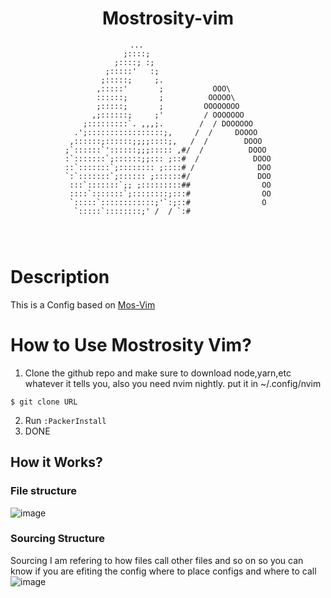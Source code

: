 <div align="center">
  
  
# Mostrosity-vim
  
  
```
              ...                            
             ;::::;                           
           ;::::; :;                          
         ;:::::'   :;                         
        ;:::::;     ;.                        
       ,:::::'       ;           OOO\         
       ::::::;       ;          OOOOO\        
       ;:::::;       ;         OOOOOOOO       
      ,;::::::;     ;'         / OOOOOOO      
    ;:::::::::`. ,,,;.        /  / DOOOOOO    
  .';:::::::::::::::::;,     /  /     DOOOO   
 ,::::::;::::::;;;;::::;,   /  /        DOOO  
;`::::::`'::::::;;;::::: ,#/  /          DOOO 
:`:::::::`;::::::;;::: ;::#  /            DOOO
::`:::::::`;:::::::: ;::::# /              DOO
`:`:::::::`;:::::: ;::::::#/               DOO
 :::`:::::::`;; ;:::::::::##                OO
 ::::`:::::::`;::::::::;:::#                OO
 `:::::`::::::::::::;'`:;::#                O 
  `:::::`::::::::;' /  / `:#                  

  
 
```
  
  
</div>

# Description
This is a Config based on [Mos-Vim](https://github.com/italoaa/Mos-Vim)


# How to Use Mostrosity Vim?
1. Clone the github repo and make sure to download node,yarn,etc whatever it tells you, also you need nvim nightly. put it in ~/.config/nvim
```
$ git clone URL
```
2. Run `:PackerInstall`
3. DONE

## How it Works?
### File structure
![image](https://user-images.githubusercontent.com/72895337/125215346-e0320d80-e280-11eb-8ea1-96febef22d63.png)
### Sourcing Structure
Sourcing I am refering to how files call other files and so on so you can know if you are efiting the config where to place configs and where to call
![image](https://user-images.githubusercontent.com/72895337/125215326-cee90100-e280-11eb-9a6c-e62be0364973.png)

